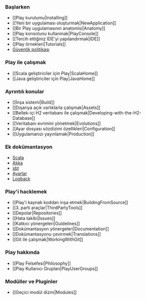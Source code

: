 <!--- Copyright (C) 2009-2013 Typesafe Inc. <http://www.typesafe.com> -->
### Başlarken

- [[Play kurulumu|Installing]]
- [[Yeni bir uygulaması oluşturmak|NewApplication]]
- [[Bir Play uygulamasının anatomisi|Anatomy]]
- [[Play konsolunu kullanmak|PlayConsole]]
- [[Tercih ettiğiniz IDE'yi yapılandırmak|IDE]]
- [[Play örnekleri|Tutorials]]
- [Güvenlik politikası](http://www.playframework.com/code/security)

### Play ile çalışmak

- [[Scala geliştiriciler için Play|ScalaHome]]
- [[Java geliştiriciler için Play|JavaHome]]

### Ayrıntılı konular

- [[İnşa sistemi|Build]]
- [[Dışarıya açık varlıklarla çalışmak|Assets]]
- [[Bellek-içi H2 veritabanı ile çalışmak|Developing-with-the-H2-Database]]
- [[Veritabanı evrimini yönetmek|Evolutions]]
- [[Ayar dosyası sözdizimi özellikleri|Configuration]]
- [[Uygulamanızı yayınlamak|Production]]

### Ek dokümantasyon

- [Scala](http://docs.scala-lang.org/)
- [Akka](http://akka.io/docs/)
- [sbt](http://www.scala-sbt.org/learn.html)
- [Ayarlar](https://github.com/typesafehub/config)
- [Logback](http://logback.qos.ch/documentation.html)

### Play'i hacklemek

- [[Play'i kaynak koddan inşa etmek|BuildingFromSource]]
- [[3. parti araçlar|ThirdPartyTools]]
- [[Depolar|Repositories]]
- [[Hata takibi|Issues]]
- [[Katkıcı yönergeleri|Guidelines]]
- [[Dokümantasyon yönergeleri|Documentation]]
- [[Dokümantasyonu çevirmek|Translations]]
- [[Git ile çalışmak|WorkingWithGit]]

### Play hakkında

- [[Play Felsefesi|Philosophy]]
- [[Play Kullanıcı Grupları|PlayUserGroups]]

### Modüller ve Pluginler

- [[Geçici modül dizini|Modules]]

